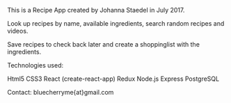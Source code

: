 This is a Recipe App created by Johanna Staedel in July 2017.

Look up recipes by name, available ingredients, search random recipes and videos.

Save recipes to check back later and create a shoppinglist with the ingredients.

Technologies used:

Html5
CSS3
React (create-react-app)
Redux
Node.js Express
PostgreSQL

Contact: bluecherryme{at}gmail.com